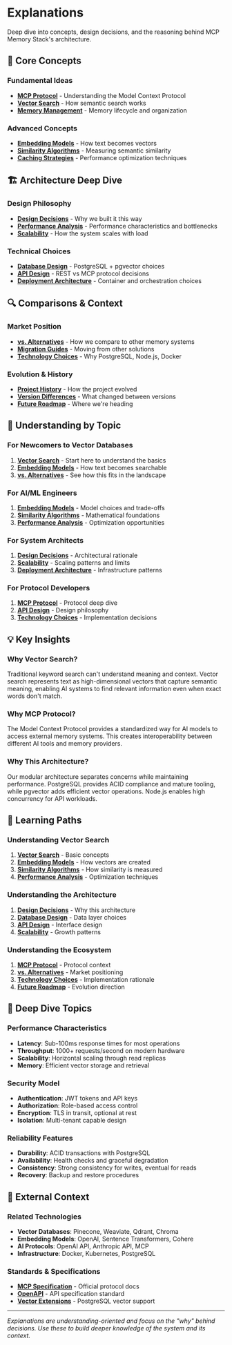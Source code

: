 # Explanations

Deep dive into concepts, design decisions, and the reasoning behind MCP Memory Stack's architecture.

## 🧠 Core Concepts

### Fundamental Ideas
- **[MCP Protocol](concepts/mcp-protocol.md)** - Understanding the Model Context Protocol
- **[Vector Search](concepts/vector-search.md)** - How semantic search works
- **[Memory Management](concepts/memory-management.md)** - Memory lifecycle and organization

### Advanced Concepts
- **[Embedding Models](concepts/embedding-models.md)** - How text becomes vectors
- **[Similarity Algorithms](concepts/similarity-algorithms.md)** - Measuring semantic similarity
- **[Caching Strategies](concepts/caching-strategies.md)** - Performance optimization techniques

## 🏗️ Architecture Deep Dive

### Design Philosophy
- **[Design Decisions](architecture/design-decisions.md)** - Why we built it this way
- **[Performance Analysis](architecture/performance-analysis.md)** - Performance characteristics and bottlenecks
- **[Scalability](architecture/scalability.md)** - How the system scales with load

### Technical Choices
- **[Database Design](architecture/database-design.md)** - PostgreSQL + pgvector choices
- **[API Design](architecture/api-design.md)** - REST vs MCP protocol decisions
- **[Deployment Architecture](architecture/deployment-architecture.md)** - Container and orchestration choices

## 🔍 Comparisons & Context

### Market Position
- **[vs. Alternatives](comparisons/vs-alternatives.md)** - How we compare to other memory systems
- **[Migration Guides](comparisons/migration-guides.md)** - Moving from other solutions
- **[Technology Choices](comparisons/technology-choices.md)** - Why PostgreSQL, Node.js, Docker

### Evolution & History
- **[Project History](comparisons/project-history.md)** - How the project evolved
- **[Version Differences](comparisons/version-differences.md)** - What changed between versions
- **[Future Roadmap](comparisons/future-roadmap.md)** - Where we're heading

## 🎯 Understanding by Topic

### For Newcomers to Vector Databases
1. **[Vector Search](concepts/vector-search.md)** - Start here to understand the basics
2. **[Embedding Models](concepts/embedding-models.md)** - How text becomes searchable
3. **[vs. Alternatives](comparisons/vs-alternatives.md)** - See how this fits in the landscape

### For AI/ML Engineers
1. **[Embedding Models](concepts/embedding-models.md)** - Model choices and trade-offs
2. **[Similarity Algorithms](concepts/similarity-algorithms.md)** - Mathematical foundations
3. **[Performance Analysis](architecture/performance-analysis.md)** - Optimization opportunities

### For System Architects
1. **[Design Decisions](architecture/design-decisions.md)** - Architectural rationale
2. **[Scalability](architecture/scalability.md)** - Scaling patterns and limits
3. **[Deployment Architecture](architecture/deployment-architecture.md)** - Infrastructure patterns

### For Protocol Developers
1. **[MCP Protocol](concepts/mcp-protocol.md)** - Protocol deep dive
2. **[API Design](architecture/api-design.md)** - Design philosophy
3. **[Technology Choices](comparisons/technology-choices.md)** - Implementation decisions

## 💡 Key Insights

### Why Vector Search?
Traditional keyword search can't understand meaning and context. Vector search represents text as high-dimensional vectors that capture semantic meaning, enabling AI systems to find relevant information even when exact words don't match.

### Why MCP Protocol?
The Model Context Protocol provides a standardized way for AI models to access external memory systems. This creates interoperability between different AI tools and memory providers.

### Why This Architecture?
Our modular architecture separates concerns while maintaining performance. PostgreSQL provides ACID compliance and mature tooling, while pgvector adds efficient vector operations. Node.js enables high concurrency for API workloads.

## 🧭 Learning Paths

### Understanding Vector Search
1. **[Vector Search](concepts/vector-search.md)** - Basic concepts
2. **[Embedding Models](concepts/embedding-models.md)** - How vectors are created
3. **[Similarity Algorithms](concepts/similarity-algorithms.md)** - How similarity is measured
4. **[Performance Analysis](architecture/performance-analysis.md)** - Optimization techniques

### Understanding the Architecture
1. **[Design Decisions](architecture/design-decisions.md)** - Why this architecture
2. **[Database Design](architecture/database-design.md)** - Data layer choices
3. **[API Design](architecture/api-design.md)** - Interface design
4. **[Scalability](architecture/scalability.md)** - Growth patterns

### Understanding the Ecosystem
1. **[MCP Protocol](concepts/mcp-protocol.md)** - Protocol context
2. **[vs. Alternatives](comparisons/vs-alternatives.md)** - Market positioning
3. **[Technology Choices](comparisons/technology-choices.md)** - Implementation rationale
4. **[Future Roadmap](comparisons/future-roadmap.md)** - Evolution direction

## 🔬 Deep Dive Topics

### Performance Characteristics
- **Latency**: Sub-100ms response times for most operations
- **Throughput**: 1000+ requests/second on modern hardware
- **Scalability**: Horizontal scaling through read replicas
- **Memory**: Efficient vector storage and retrieval

### Security Model
- **Authentication**: JWT tokens and API keys
- **Authorization**: Role-based access control
- **Encryption**: TLS in transit, optional at rest
- **Isolation**: Multi-tenant capable design

### Reliability Features
- **Durability**: ACID transactions with PostgreSQL
- **Availability**: Health checks and graceful degradation
- **Consistency**: Strong consistency for writes, eventual for reads
- **Recovery**: Backup and restore procedures

## 🔗 External Context

### Related Technologies
- **Vector Databases**: Pinecone, Weaviate, Qdrant, Chroma
- **Embedding Models**: OpenAI, Sentence Transformers, Cohere
- **AI Protocols**: OpenAI API, Anthropic API, MCP
- **Infrastructure**: Docker, Kubernetes, PostgreSQL

### Standards & Specifications
- **[MCP Specification](https://spec.modelcontextprotocol.io/)** - Official protocol docs
- **[OpenAPI](https://spec.openapis.org/)** - API specification standard
- **[Vector Extensions](https://github.com/pgvector/pgvector)** - PostgreSQL vector support

---

*Explanations are understanding-oriented and focus on the "why" behind decisions. Use these to build deeper knowledge of the system and its context.*